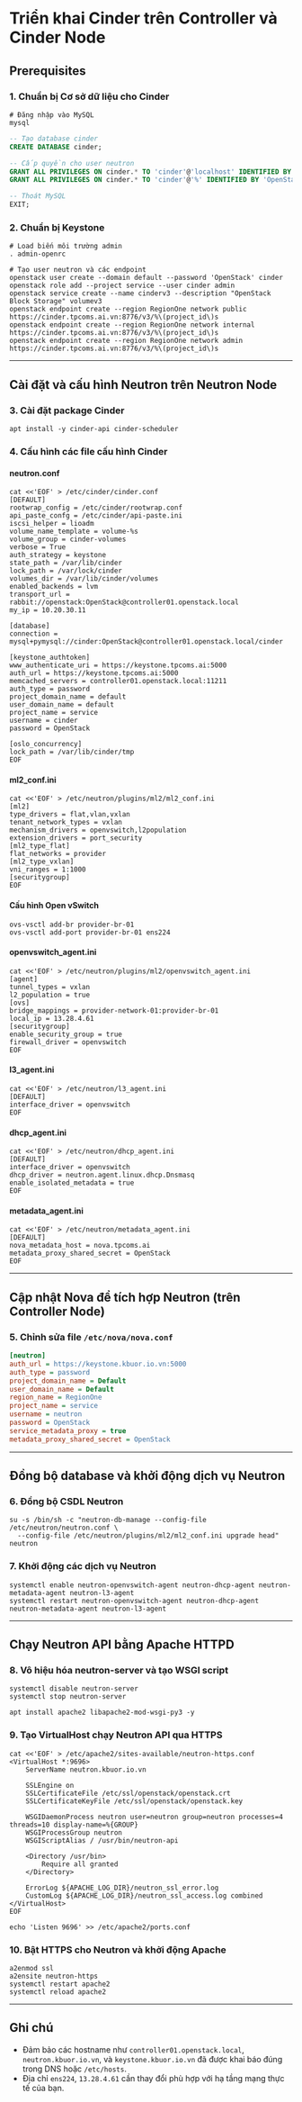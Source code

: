 # Triển khai Cinder trên Controller và Cinder Node

## Prerequisites

### 1. Chuẩn bị Cơ sở dữ liệu cho Cinder
```shell
# Đăng nhập vào MySQL
mysql
```
```sql
-- Tạo database cinder
CREATE DATABASE cinder;

-- Cấp quyền cho user neutron
GRANT ALL PRIVILEGES ON cinder.* TO 'cinder'@'localhost' IDENTIFIED BY 'OpenStack';
GRANT ALL PRIVILEGES ON cinder.* TO 'cinder'@'%' IDENTIFIED BY 'OpenStack';

-- Thoát MySQL
EXIT;
```

### 2. Chuẩn bị Keystone
```shell
# Load biến môi trường admin
. admin-openrc
```
```shell
# Tạo user neutron và các endpoint
openstack user create --domain default --password 'OpenStack' cinder
openstack role add --project service --user cinder admin
openstack service create --name cinderv3 --description "OpenStack Block Storage" volumev3
openstack endpoint create --region RegionOne network public https://cinder.tpcoms.ai.vn:8776/v3/%\(project_id\)s
openstack endpoint create --region RegionOne network internal https://cinder.tpcoms.ai.vn:8776/v3/%\(project_id\)s
openstack endpoint create --region RegionOne network admin https://cinder.tpcoms.ai.vn:8776/v3/%\(project_id\)s
```

---

## Cài đặt và cấu hình Neutron trên Neutron Node

### 3. Cài đặt package Cinder
```shell
apt install -y cinder-api cinder-scheduler
```

### 4. Cấu hình các file cấu hình Cinder
#### neutron.conf
```shell
cat <<'EOF' > /etc/cinder/cinder.conf
[DEFAULT]
rootwrap_config = /etc/cinder/rootwrap.conf
api_paste_confg = /etc/cinder/api-paste.ini
iscsi_helper = lioadm
volume_name_template = volume-%s
volume_group = cinder-volumes
verbose = True
auth_strategy = keystone
state_path = /var/lib/cinder
lock_path = /var/lock/cinder
volumes_dir = /var/lib/cinder/volumes
enabled_backends = lvm
transport_url = rabbit://openstack:OpenStack@controller01.openstack.local
my_ip = 10.20.30.11

[database]
connection = mysql+pymysql://cinder:OpenStack@controller01.openstack.local/cinder

[keystone_authtoken]
www_authenticate_uri = https://keystone.tpcoms.ai:5000
auth_url = https://keystone.tpcoms.ai:5000
memcached_servers = controller01.openstack.local:11211
auth_type = password
project_domain_name = default
user_domain_name = default
project_name = service
username = cinder
password = OpenStack

[oslo_concurrency]
lock_path = /var/lib/cinder/tmp
EOF
```

#### ml2_conf.ini
```shell
cat <<'EOF' > /etc/neutron/plugins/ml2/ml2_conf.ini
[ml2]
type_drivers = flat,vlan,vxlan
tenant_network_types = vxlan
mechanism_drivers = openvswitch,l2population
extension_drivers = port_security
[ml2_type_flat]
flat_networks = provider
[ml2_type_vxlan]
vni_ranges = 1:1000
[securitygroup]
EOF
```

#### Cấu hình Open vSwitch
```shell
ovs-vsctl add-br provider-br-01
ovs-vsctl add-port provider-br-01 ens224
```

#### openvswitch_agent.ini
```shell
cat <<'EOF' > /etc/neutron/plugins/ml2/openvswitch_agent.ini
[agent]
tunnel_types = vxlan
l2_population = true
[ovs]
bridge_mappings = provider-network-01:provider-br-01
local_ip = 13.28.4.61
[securitygroup]
enable_security_group = true
firewall_driver = openvswitch
EOF
```

#### l3_agent.ini
```shell
cat <<'EOF' > /etc/neutron/l3_agent.ini
[DEFAULT]
interface_driver = openvswitch
EOF
```

#### dhcp_agent.ini
```shell
cat <<'EOF' > /etc/neutron/dhcp_agent.ini
[DEFAULT]
interface_driver = openvswitch
dhcp_driver = neutron.agent.linux.dhcp.Dnsmasq
enable_isolated_metadata = true
EOF
```

#### metadata_agent.ini
```shell
cat <<'EOF' > /etc/neutron/metadata_agent.ini
[DEFAULT]
nova_metadata_host = nova.tpcoms.ai
metadata_proxy_shared_secret = OpenStack
EOF
```

---

## Cập nhật Nova để tích hợp Neutron (trên Controller Node)

### 5. Chỉnh sửa file `/etc/nova/nova.conf`
```ini
[neutron]
auth_url = https://keystone.kbuor.io.vn:5000
auth_type = password
project_domain_name = Default
user_domain_name = Default
region_name = RegionOne
project_name = service
username = neutron
password = OpenStack
service_metadata_proxy = true
metadata_proxy_shared_secret = OpenStack
```

---

## Đồng bộ database và khởi động dịch vụ Neutron

### 6. Đồng bộ CSDL Neutron
```shell
su -s /bin/sh -c "neutron-db-manage --config-file /etc/neutron/neutron.conf \
  --config-file /etc/neutron/plugins/ml2/ml2_conf.ini upgrade head" neutron
```

### 7. Khởi động các dịch vụ Neutron
```shell
systemctl enable neutron-openvswitch-agent neutron-dhcp-agent neutron-metadata-agent neutron-l3-agent
systemctl restart neutron-openvswitch-agent neutron-dhcp-agent neutron-metadata-agent neutron-l3-agent
```

---

## Chạy Neutron API bằng Apache HTTPD

### 8. Vô hiệu hóa neutron-server và tạo WSGI script
```shell
systemctl disable neutron-server
systemctl stop neutron-server

apt install apache2 libapache2-mod-wsgi-py3 -y
```

### 9. Tạo VirtualHost chạy Neutron API qua HTTPS
```shell
cat <<'EOF' > /etc/apache2/sites-available/neutron-https.conf
<VirtualHost *:9696>
    ServerName neutron.kbuor.io.vn

    SSLEngine on
    SSLCertificateFile /etc/ssl/openstack/openstack.crt
    SSLCertificateKeyFile /etc/ssl/openstack/openstack.key

    WSGIDaemonProcess neutron user=neutron group=neutron processes=4 threads=10 display-name=%{GROUP}
    WSGIProcessGroup neutron
    WSGIScriptAlias / /usr/bin/neutron-api

    <Directory /usr/bin>
        Require all granted
    </Directory>

    ErrorLog ${APACHE_LOG_DIR}/neutron_ssl_error.log
    CustomLog ${APACHE_LOG_DIR}/neutron_ssl_access.log combined
</VirtualHost>
EOF

echo 'Listen 9696' >> /etc/apache2/ports.conf
```

### 10. Bật HTTPS cho Neutron và khởi động Apache
```shell
a2enmod ssl
a2ensite neutron-https
systemctl restart apache2
systemctl reload apache2
```

---

## Ghi chú
- Đảm bảo các hostname như `controller01.openstack.local`, `neutron.kbuor.io.vn`, và `keystone.kbuor.io.vn` đã được khai báo đúng trong DNS hoặc `/etc/hosts`.
- Địa chỉ `ens224`, `13.28.4.61` cần thay đổi phù hợp với hạ tầng mạng thực tế của bạn.
